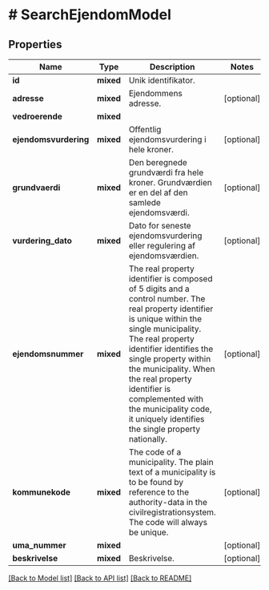 # # SearchEjendomModel

## Properties

Name | Type | Description | Notes
------------ | ------------- | ------------- | -------------
**id** | **mixed** | Unik identifikator. |
**adresse** | **mixed** | Ejendommens adresse. | [optional]
**vedroerende** | **mixed** |  |
**ejendomsvurdering** | **mixed** | Offentlig ejendomsvurdering i hele kroner. | [optional]
**grundvaerdi** | **mixed** | Den beregnede grundværdi fra hele kroner. Grundværdien er en del af den samlede ejendomsværdi. | [optional]
**vurdering_dato** | **mixed** | Dato for seneste ejendomsvurdering eller regulering af ejendomsværdien. | [optional]
**ejendomsnummer** | **mixed** | The real property identifier is composed of 5 digits and a control number. The real property identifier is unique within the single municipality. The real property identifier identifies the single property within the municipality. When the real property identifier is complemented with the municipality code, it uniquely identifies the single property nationally. | [optional]
**kommunekode** | **mixed** | The code of a municipality. The plain text of a municipality is to be found by reference to the authority-data in the civilregistrationsystem. The code will always be unique. | [optional]
**uma_nummer** | **mixed** |  | [optional]
**beskrivelse** | **mixed** | Beskrivelse. | [optional]

[[Back to Model list]](../../README.md#models) [[Back to API list]](../../README.md#endpoints) [[Back to README]](../../README.md)
